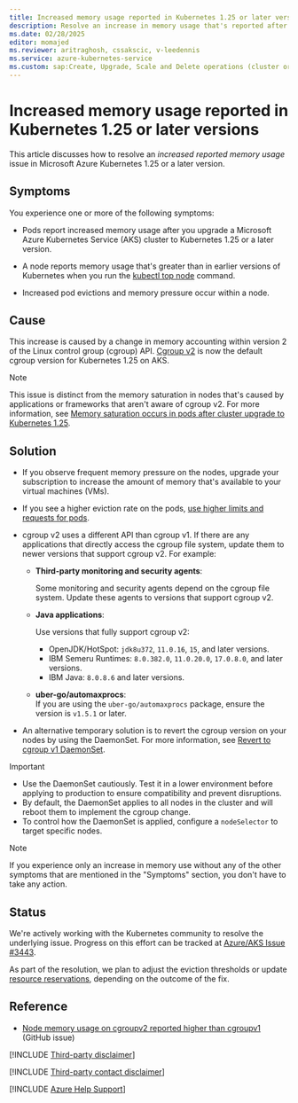 ```yaml
---
title: Increased memory usage reported in Kubernetes 1.25 or later versions
description: Resolve an increase in memory usage that's reported after you upgrade an Azure Kubernetes Service (AKS) cluster to Kubernetes 1.25.x.
ms.date: 02/28/2025
editor: momajed
ms.reviewer: aritraghosh, cssakscic, v-leedennis
ms.service: azure-kubernetes-service
ms.custom: sap:Create, Upgrade, Scale and Delete operations (cluster or nodepool)
---
```

# Increased memory usage reported in Kubernetes 1.25 or later versions

This article discusses how to resolve an *increased reported memory usage* issue in Microsoft Azure Kubernetes 1.25 or a later version.

## Symptoms

You experience one or more of the following symptoms:

- Pods report increased memory usage after you upgrade a Microsoft Azure Kubernetes Service (AKS) cluster to Kubernetes 1.25 or a later version.

- A node reports memory usage that's greater than in earlier versions of Kubernetes when you run the [kubectl top node](https://kubernetes.io/docs/reference/generated/kubectl/kubectl-commands#-em-node-em-) command.

- Increased pod evictions and memory pressure occur within a node.

## Cause

This increase is caused by a change in memory accounting within version 2 of the Linux control group (cgroup) API. [Cgroup v2](https://kubernetes.io/docs/concepts/architecture/cgroups/) is now the default cgroup version for Kubernetes 1.25 on AKS.

> [!NOTE]  
> This issue is distinct from the memory saturation in nodes that's caused by applications or frameworks that aren't aware of cgroup v2. For more information, see [Memory saturation occurs in pods after cluster upgrade to Kubernetes 1.25](./aks-memory-saturation-after-upgrade.md).

## Solution

- If you observe frequent memory pressure on the nodes, upgrade your subscription to increase the amount of memory that's available to your virtual machines (VMs).

- If you see a higher eviction rate on the pods, [use higher limits and requests for pods](/azure/aks/developer-best-practices-resource-management#define-pod-resource-requests-and-limits).

- cgroup v2 uses a different API than cgroup v1. If there are any applications that directly access the cgroup file system, update them to newer versions that support cgroup v2. For example:

  - **Third-party monitoring and security agents**:

     Some monitoring and security agents depend on the cgroup file system. Update these agents to versions that support cgroup v2.

  - **Java applications**:

     Use versions that fully support cgroup v2:
    - OpenJDK/HotSpot: `jdk8u372`, `11.0.16`, `15`, and later versions.
    - IBM Semeru Runtimes: `8.0.382.0`, `11.0.20.0`, `17.0.8.0`, and later versions.
    - IBM Java: `8.0.8.6` and later versions.

  - **uber-go/automaxprocs**:  
    If you are using the `uber-go/automaxprocs` package, ensure the version is `v1.5.1` or later.

- An alternative temporary solution is to revert the cgroup version on your nodes by using the DaemonSet. For more information, see [Revert to cgroup v1 DaemonSet](https://github.com/Azure/AKS/blob/master/examples/cgroups/revert-cgroup-v1.yaml).

> [!IMPORTANT]
> - Use the DaemonSet cautiously. Test it in a lower environment before applying to production to ensure compatibility and prevent disruptions.
> - By default, the DaemonSet applies to all nodes in the cluster and will reboot them to implement the cgroup change.  
> - To control how the DaemonSet is applied, configure a `nodeSelector` to target specific nodes.


> [!NOTE]  
> If you experience only an increase in memory use without any of the other symptoms that are mentioned in the "Symptoms" section, you don't have to take any action.

## Status

We're actively working with the Kubernetes community to resolve the underlying issue. Progress on this effort can be tracked at [Azure/AKS Issue #3443](https://github.com/kubernetes/kubernetes/issues/118916). 

As part of the resolution, we plan to adjust the eviction thresholds or update [resource reservations](/azure/aks/concepts-clusters-workloads#resource-reservations), depending on the outcome of the fix.

## Reference

- [Node memory usage on cgroupv2 reported higher than cgroupv1](https://github.com/kubernetes/kubernetes/issues/118916) (GitHub issue)

[!INCLUDE [Third-party disclaimer](../../../includes/third-party-disclaimer.md)]

[!INCLUDE [Third-party contact disclaimer](../../../includes/third-party-contact-disclaimer.md)]

[!INCLUDE [Azure Help Support](../../../includes/azure-help-support.md)]
